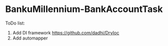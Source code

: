 # BankuMillennium-BankAccountTask
ToDo list:
1. Add DI framework https://github.com/dadhi/DryIoc
2. Add automapper
